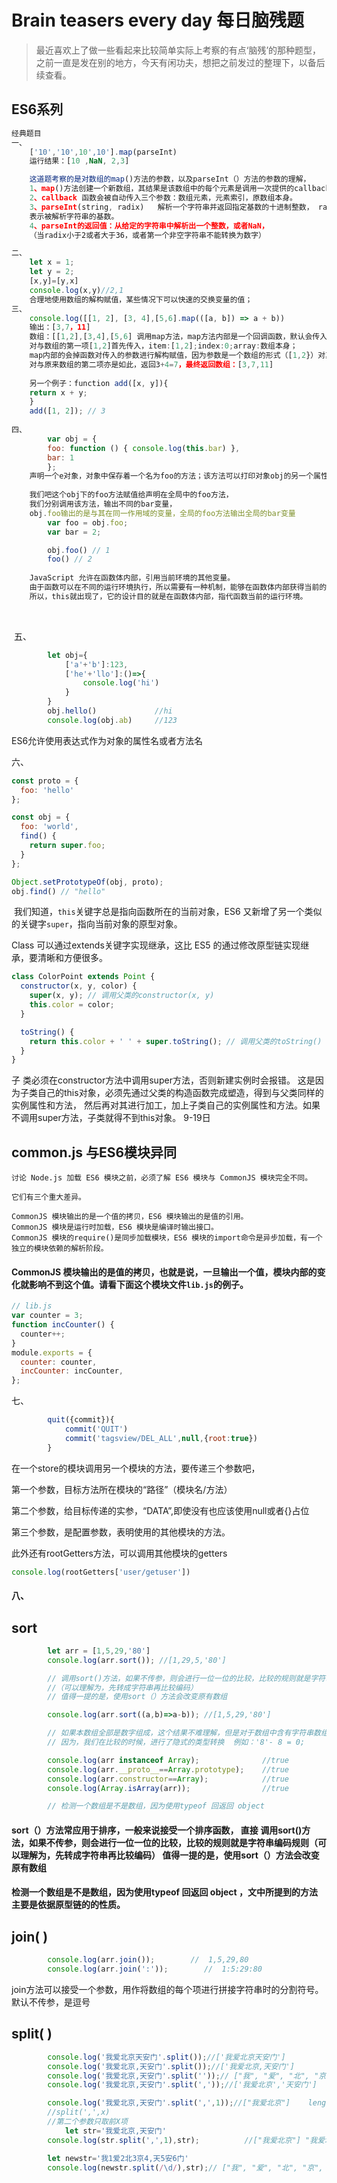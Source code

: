 
Brain teasers every day
每日脑残题
====
> 最近喜欢上了做一些看起来比较简单实际上考察的有点‘脑残’的那种题型，
> 之前一直是发在别的地方，今天有闲功夫，想把之前发过的整理下，以备后续查看。

ES6系列
-------
```js
经典题目   
一、
    ['10','10',10',10'].map(parseInt)
    运行结果：[10 ,NaN, 2,3]

    这道题考察的是对数组的map()方法的参数，以及parseInt（）方法的参数的理解，
    1、map()方法创建一个新数组，其结果是该数组中的每个元素是调用一次提供的callback函数后的返回值。
    2、callback 函数会被自动传入三个参数：数组元素，元素索引，原数组本身。
    3、parseInt(string, radix)   解析一个字符串并返回指定基数的十进制整数， radix 是2-36之间的整数，
    表示被解析字符串的基数。
    4、parseInt的返回值：从给定的字符串中解析出一个整数，或者NaN，
    （当radix小于2或者大于36，或者第一个非空字符串不能转换为数字）

二、
    let x = 1;
    let y = 2;
    [x,y]=[y,x]
    console.log(x,y)//2,1
    合理地使用数组的解构赋值，某些情况下可以快速的交换变量的值；
三、
    console.log([[1, 2], [3, 4],[5,6].map(([a, b]) => a + b))
    输出：[3,7，11]
    数组：[[1,2],[3,4],[5,6] 调用map方法，map方法内部是一个回调函数，默认会传入数组的项，下标，数组本身，
    对与数组的第一项[1,2]首先传入，item:[1,2];index:0;array:数组本身；
    map内部的会掉函数对传入的参数进行解构赋值，因为参数是一个数组的形式（[1,2}）对其进行解构，[a,b]=[1,2],返回a+b 即 1+2 =3,返回值组成一个数组，
    对与原来数组的第二项亦是如此，返回3+4=7，最终返回数组：[3,7,11]
    
    另一个例子：function add([x, y]){
    return x + y;
    }
    add([1, 2]); // 3
    
四、
        var obj = {
        foo: function () { console.log(this.bar) },
        bar: 1
        };
    声明一个e对象，对象中保存着一个名为foo的方法；该方法可以打印对象obj的另一个属性bar,
    
    我们吧这个obj下的foo方法赋值给声明在全局中的foo方法，
    我们分别调用该方法，输出不同的bar变量，
    obj.foo输出的是与其在同一作用域的变量，全局的foo方法输出全局的bar变量
        var foo = obj.foo;
        var bar = 2;

        obj.foo() // 1
        foo() // 2
        
    JavaScript 允许在函数体内部，引用当前环境的其他变量。
    由于函数可以在不同的运行环境执行，所以需要有一种机制，能够在函数体内部获得当前的运行环境（context）。
    所以，this就出现了，它的设计目的就是在函数体内部，指代函数当前的运行环境。

```


​        

​        五、

```js
        let obj={
            ['a'+'b']:123,
            ['he'+'llo']:()=>{
                console.log('hi')
            }
        }
        obj.hello()             //hi
        console.log(obj.ab)     //123
```

ES6允许使用表达式作为对象的属性名或者方法名

六、

```js
const proto = {
  foo: 'hello'
};

const obj = {
  foo: 'world',
  find() {
    return super.foo;
  }
};

Object.setPrototypeOf(obj, proto);
obj.find() // "hello"
```

​              我们知道，`this`关键字总是指向函数所在的当前对象，ES6 又新增了另一个类似的关键字`super`，指向当前对象的原型对象。

Class 可以通过extends关键字实现继承，这比 ES5 的通过修改原型链实现继承，要清晰和方便很多。

```js
class ColorPoint extends Point {
  constructor(x, y, color) {
    super(x, y); // 调用父类的constructor(x, y)
    this.color = color;
  }

  toString() {
    return this.color + ' ' + super.toString(); // 调用父类的toString()
  }
}
```
 子   类必须在constructor方法中调用super方法，否则新建实例时会报错。
 这是因为子类自己的this对象，必须先通过父类的构造函数完成塑造，得到与父类同样的实例属性和方法，
 然后再对其进行加工，加上子类自己的实例属性和方法。如果不调用super方法，子类就得不到this对象。
9-19日

## common.js 与ES6模块异同

```
讨论 Node.js 加载 ES6 模块之前，必须了解 ES6 模块与 CommonJS 模块完全不同。

它们有三个重大差异。

CommonJS 模块输出的是一个值的拷贝，ES6 模块输出的是值的引用。
CommonJS 模块是运行时加载，ES6 模块是编译时输出接口。
CommonJS 模块的require()是同步加载模块，ES6 模块的import命令是异步加载，有一个独立的模块依赖的解析阶段。
```

#### CommonJS 模块输出的是值的拷贝，也就是说，一旦输出一个值，模块内部的变化就影响不到这个值。请看下面这个模块文件`lib.js`的例子。

```js
// lib.js
var counter = 3;
function incCounter() {
  counter++;
}
module.exports = {
  counter: counter,
  incCounter: incCounter,
};
```

七、

```js
        quit({commit}){
            commit('QUIT')
            commit('tagsview/DEL_ALL',null,{root:true})
        }
```

在一个store的模块调用另一个模块的方法，要传递三个参数吧，

第一个参数，目标方法所在模块的“路径”（模块名/方法）

第二个参数，给目标传递的实参，“DATA”,即使没有也应该使用null或者{}占位

第三个参数，是配置参数，表明使用的其他模块的方法。

此外还有rootGetters方法，可以调用其他模块的getters

```js
console.log(rootGetters['user/getuser'])
```

#### 八、

## **sort**

```js
	    let arr = [1,5,29,'80']
        console.log(arr.sort()); //[1,29,5,'80']

        // 调用sort()方法，如果不传参，则会进行一位一位的比较，比较的规则就是字符串编码规则
	    //（可以理解为，先转成字符串再比较编码）
        // 值得一提的是，使用sort（）方法会改变原有数组

        console.log(arr.sort((a,b)=>a-b)); //[1,5,29,'80']

        // 如果本数组全部是数字组成，这个结果不难理解，但是对于数组中含有字符串数组的这种情况，实际上也是适用的，
        // 因为，我们在比较的时候，进行了隐式的类型转换  例如：'8'- 8 = 0;

        console.log(arr instanceof Array);              //true
        console.log(arr.__proto__==Array.prototype);    //true
        console.log(arr.constructor==Array);            //true
        console.log(Array.isArray(arr));                //true

        // 检测一个数组是不是数组，因为使用typeof 回返回 object 

```

#### 			sort（）方法常应用于排序，一般来说接受一个排序函数，  直接 调用sort()方法，如果不传参，则会进行一位一位的比较，比较的规则就是字符串编码规则（可以理解为，先转成字符串再比较编码） 值得一提的是，使用sort（）方法会改变原有数组

#### 检测一个数组是不是数组，因为使用typeof 回返回 object ，文中所提到的方法主要是依据原型链的的性质。



## **join( )**

```js
        console.log(arr.join());        //  1,5,29,80
        console.log(arr.join(':'));        //  1:5:29:80
```

join方法可以接受一个参数，用作将数组的每个项进行拼接字符串时的分割符号。默认不传参，是逗号

## split( )

```js
        console.log('我爱北京天安门'.split());//['我爱北京天安门']           length=1
        console.log('我爱北京,天安门'.split());//['我爱北京,天安门']         length=1
        console.log('我爱北京,天安门'.split(''));// ["我", "爱", "北", "京", ",", "天", "安", "门"]     length=8
        console.log('我爱北京,天安门'.split(','));//['我爱北京','天安门']    length=2

        console.log('我爱北京,天安门'.split(',',1));//["我爱北京"]    length=2  
		//split(',',x)
		//第二个参数只取前X项
            let str='我爱北京,天安门'
        console.log(str.split(',',1),str);          //["我爱北京"] "我爱北京,天安门"  不改变原有字符串

        let newstr='我1爱2北3京4,天5安6门'
        console.log(newstr.split(/\d/),str);// ["我", "爱", "北", "京", ",天", "安", "门"] "我爱北京,天安门" 接受正则。
```

